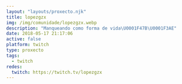 ```yaml
---
layout: "layouts/proxecto.njk"
title: lopezgzx
img: /img/comunidade/lopezgzx.webp
description: "Manqueando como forma de vida\U0001F47B\U0001F3AE"
date: 2018-05-17 21:17:06
active: false
platform: twitch
type: proxecto
tags:
  - twitch
redes:
  twitch: https://twitch.tv/lopezgzx
---
```

